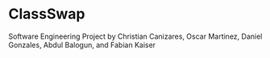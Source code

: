 # ClassSwap
Software Engineering Project by Christian Canizares, Oscar Martinez, Daniel Gonzales, Abdul Balogun, and Fabian Kaiser
